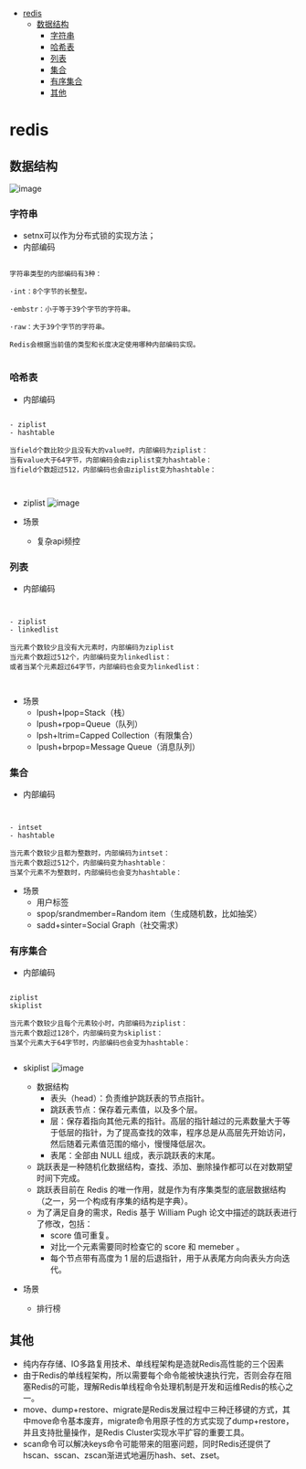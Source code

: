 * [redis](#redis)
   * [数据结构](#数据结构)
      * [字符串](#字符串)
      * [哈希表](#哈希表)
      * [列表](#列表)
      * [集合](#集合)
      * [有序集合](#有序集合)
      * [其他](#其他)

# redis

## 数据结构
![image](https://user-images.githubusercontent.com/6240382/151688527-56d616a4-0542-40f8-9542-2f6e88350090.png)


### 字符串

- setnx可以作为分布式锁的实现方法；
- 内部编码
```

字符串类型的内部编码有3种：

·int：8个字节的长整型。

·embstr：小于等于39个字节的字符串。

·raw：大于39个字节的字符串。

Redis会根据当前值的类型和长度决定使用哪种内部编码实现。


```


### 哈希表


- 内部编码

```

- ziplist
- hashtable

当field个数比较少且没有大的value时，内部编码为ziplist：
当有value大于64字节，内部编码会由ziplist变为hashtable：
当field个数超过512，内部编码也会由ziplist变为hashtable：



```

- ziplist
![image](https://user-images.githubusercontent.com/6240382/151689421-f802292e-4de9-4fe9-85cf-5dddb1dee9a3.png)

- 场景
    - 复杂api频控 


### 列表

- 内部编码
```


- ziplist
- linkedlist

当元素个数较少且没有大元素时，内部编码为ziplist
当元素个数超过512个，内部编码变为linkedlist：
或者当某个元素超过64字节，内部编码也会变为linkedlist：



```

- 场景
    - lpush+lpop=Stack（栈）
    - lpush+rpop=Queue（队列）
    - lpsh+ltrim=Capped Collection（有限集合）
    - lpush+brpop=Message Queue（消息队列）

### 集合

- 内部编码
```


- intset
- hashtable

当元素个数较少且都为整数时，内部编码为intset：
当元素个数超过512个，内部编码变为hashtable：
当某个元素不为整数时，内部编码也会变为hashtable：
```
- 场景
    - 用户标签
    - spop/srandmember=Random item（生成随机数，比如抽奖）
    - sadd+sinter=Social Graph（社交需求）
    
### 有序集合

- 内部编码

```

ziplist
skiplist

当元素个数较少且每个元素较小时，内部编码为ziplist：
当元素个数超过128个，内部编码变为skiplist：
当某个元素大于64字节时，内部编码也会变为hashtable：


```

- skiplist
![image](https://user-images.githubusercontent.com/6240382/151689444-5cb681b0-cd16-4103-9be3-96dc036bd654.png)
    - 数据结构
        - 表头（head）：负责维护跳跃表的节点指针。
        - 跳跃表节点：保存着元素值，以及多个层。
        - 层：保存着指向其他元素的指针。高层的指针越过的元素数量大于等于低层的指针，为了提高查找的效率，程序总是从高层先开始访问，然后随着元素值范围的缩小，慢慢降低层次。
        - 表尾：全部由 NULL 组成，表示跳跃表的末尾。
    - 跳跃表是一种随机化数据结构，查找、添加、删除操作都可以在对数期望时间下完成。
    - 跳跃表目前在 Redis 的唯一作用，就是作为有序集类型的底层数据结构（之一，另一个构成有序集的结构是字典）。
    - 为了满足自身的需求，Redis 基于 William Pugh 论文中描述的跳跃表进行了修改，包括：
        - score 值可重复。
        - 对比一个元素需要同时检查它的 score 和 memeber 。
        - 每个节点带有高度为 1 层的后退指针，用于从表尾方向向表头方向迭代。


- 场景
    - 排行榜
## 其他
- 纯内存存储、IO多路复用技术、单线程架构是造就Redis高性能的三个因素
- 由于Redis的单线程架构，所以需要每个命令能被快速执行完，否则会存在阻塞Redis的可能，理解Redis单线程命令处理机制是开发和运维Redis的核心之一。
- move、dump+restore、migrate是Redis发展过程中三种迁移键的方式，其中move命令基本废弃，migrate命令用原子性的方式实现了dump+restore，并且支持批量操作，是Redis Cluster实现水平扩容的重要工具。
- scan命令可以解决keys命令可能带来的阻塞问题，同时Redis还提供了hscan、sscan、zscan渐进式地遍历hash、set、zset。








